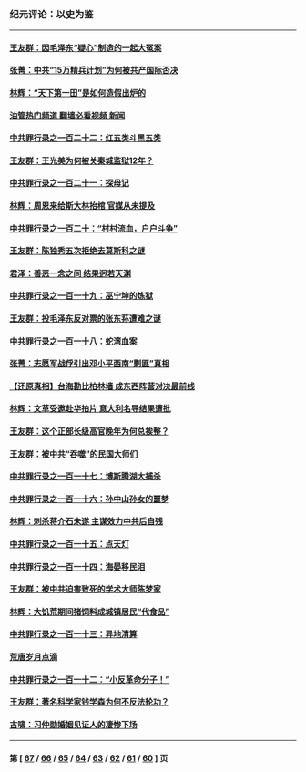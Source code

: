 ### 纪元评论：以史为鉴
---
#### [王友群：因毛泽东“疑心”制造的一起大冤案](../../pages/nsc1028/n13967794.md?04130330) 
#### [张菁：中共“15万精兵计划”为何被共产国际否决](../../pages/nsc1028/n13967677.md?04130330) 
#### [林辉：“天下第一田”是如何造假出炉的](../../pages/nsc1028/n13965823.md?04130330) 
#### [油管热门频道 翻墙必看视频 新闻](ok?04130330)
#### [中共罪行录之一百二十二：红五类斗黑五类](../../pages/nsc1028/n13965024.md?04130330) 
#### [王友群：王光美为何被关秦城监狱12年？](../../pages/nsc1028/n13963422.md?04130330) 
#### [中共罪行录之一百二十一：探母记](../../pages/nsc1028/n13961437.md?04130330) 
#### [林辉：周恩来给斯大林抬棺 官媒从未提及](../../pages/nsc1028/n13961173.md?04130330) 
#### [中共罪行录之一百二十：“村村流血，户户斗争”](../../pages/nsc1028/n13959433.md?04130330) 
#### [王友群：陈独秀五次拒绝去莫斯科之谜](../../pages/nsc1028/n13957232.md?04130330) 
#### [君泽：善恶一念之间 结果迥若天渊](../../pages/nsc1028/n13954961.md?04130330) 
#### [中共罪行录之一百一十九：巫宁坤的炼狱](../../pages/nsc1028/n13953203.md?04130330) 
#### [王友群：投毛泽东反对票的张东荪遭难之谜](../../pages/nsc1028/n13951901.md?04130330) 
#### [中共罪行录之一百一十八：蛇湾血案](../../pages/nsc1028/n13950784.md?04130330) 
#### [张菁：志愿军战俘引出邓小平西南“剿匪”真相](../../pages/nsc1028/n13950241.md?04130330) 
#### [【还原真相】台海勘比柏林墙 成东西阵营对决最前线](../../pages/nsc1028/n13948147.md?04130330) 
#### [林辉：文革受邀赴华拍片 意大利名导结果遭批](../../pages/nsc1028/n13945883.md?04130330) 
#### [王友群：这个正部长级高官晚年为何总挨整？](../../pages/nsc1028/n13943816.md?04130330) 
#### [王友群：被中共“吞噬”的民国大师们](../../pages/nsc1028/n13942620.md?04130330) 
#### [中共罪行录之一百一十七：博斯腾湖大捕杀](../../pages/nsc1028/n13939864.md?04130330) 
#### [中共罪行录之一百一十六：孙中山孙女的噩梦](../../pages/nsc1028/n13937214.md?04130330) 
#### [林辉：刺杀蒋介石未遂 主谋效力中共后自残](../../pages/nsc1028/n13935457.md?04130330) 
#### [中共罪行录之一百一十五：点天灯](../../pages/nsc1028/n13935336.md?04130330) 
#### [中共罪行录之一百一十四：海晏移民泪](../../pages/nsc1028/n13934634.md?04130330) 
#### [王友群：被中共迫害致死的学术大师陈梦家](../../pages/nsc1028/n13932885.md?04130330) 
#### [林辉：大饥荒期间猪饲料成城镇居民“代食品”](../../pages/nsc1028/n13933558.md?04130330) 
#### [中共罪行录之一百一十三：异地清算](../../pages/nsc1028/n13930716.md?04130330) 
#### [荒唐岁月点滴](../../pages/nsc1028/n13931451.md?04130330) 
#### [中共罪行录之一百一十二：“小反革命分子！”](../../pages/nsc1028/n13926295.md?04130330) 
#### [王友群：著名科学家钱学森为何不反法轮功？](../../pages/nsc1028/n13923607.md?04130330) 
#### [古啸：习仲勋婚姻见证人的凄惨下场](../../pages/nsc1028/n13923826.md?04130330) 

---
#### 第 [ [67](./67.md?04130330) / [66](./66.md?04130330) / [65](./65.md?04130330) / [64](./64.md?04130330) / [63](./63.md?04130330) / [62](./62.md?04130330) / [61](./61.md?04130330) / [60](./60.md?04130330) ] 页
